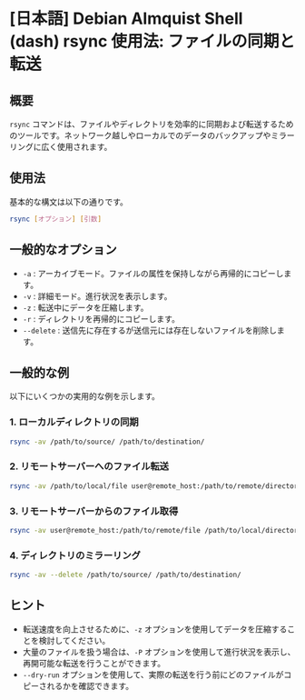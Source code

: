 # [日本語] Debian Almquist Shell (dash) rsync 使用法: ファイルの同期と転送

## 概要
`rsync` コマンドは、ファイルやディレクトリを効率的に同期および転送するためのツールです。ネットワーク越しやローカルでのデータのバックアップやミラーリングに広く使用されます。

## 使用法
基本的な構文は以下の通りです。

```bash
rsync [オプション] [引数]
```

## 一般的なオプション
- `-a` : アーカイブモード。ファイルの属性を保持しながら再帰的にコピーします。
- `-v` : 詳細モード。進行状況を表示します。
- `-z` : 転送中にデータを圧縮します。
- `-r` : ディレクトリを再帰的にコピーします。
- `--delete` : 送信先に存在するが送信元には存在しないファイルを削除します。

## 一般的な例
以下にいくつかの実用的な例を示します。

### 1. ローカルディレクトリの同期
```bash
rsync -av /path/to/source/ /path/to/destination/
```

### 2. リモートサーバーへのファイル転送
```bash
rsync -av /path/to/local/file user@remote_host:/path/to/remote/directory/
```

### 3. リモートサーバーからのファイル取得
```bash
rsync -av user@remote_host:/path/to/remote/file /path/to/local/directory/
```

### 4. ディレクトリのミラーリング
```bash
rsync -av --delete /path/to/source/ /path/to/destination/
```

## ヒント
- 転送速度を向上させるために、`-z` オプションを使用してデータを圧縮することを検討してください。
- 大量のファイルを扱う場合は、`-P` オプションを使用して進行状況を表示し、再開可能な転送を行うことができます。
- `--dry-run` オプションを使用して、実際の転送を行う前にどのファイルがコピーされるかを確認できます。